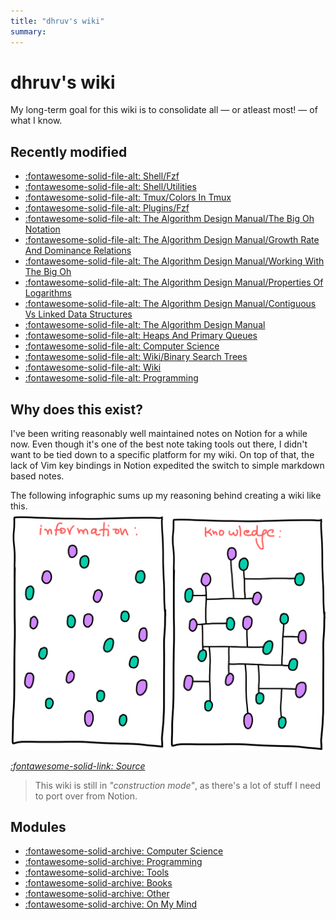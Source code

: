 ```yaml
---
title: "dhruv's wiki"
summary:
---
```


dhruv's wiki
===

My long-term goal for this wiki is to consolidate all — or atleast most! — of what I know.

Recently modified
---

<!--
RECENTLYMODIFIEDBEGIN
-->

- [:fontawesome-solid-file-alt: Shell/Fzf](tools/programming/shell/01-fzf.md)
- [:fontawesome-solid-file-alt: Shell/Utilities](tools/programming/shell/utilities.md)
- [:fontawesome-solid-file-alt: Tmux/Colors In Tmux](tools/programming/tmux/02-colors-in-tmux.md)
- [:fontawesome-solid-file-alt: Plugins/Fzf](tools/programming/vim/plugins/fzf.md)
- [:fontawesome-solid-file-alt: The Algorithm Design Manual/The Big Oh Notation](computer-science/books/the-algorithm-design-manual/22-the-big-oh-notation.md)
- [:fontawesome-solid-file-alt: The Algorithm Design Manual/Growth Rate And Dominance Relations](computer-science/books/the-algorithm-design-manual/23-growth-rate-and-dominance-relations.md)
- [:fontawesome-solid-file-alt: The Algorithm Design Manual/Working With The Big Oh](computer-science/books/the-algorithm-design-manual/24-working-with-the-big-oh.md)
- [:fontawesome-solid-file-alt: The Algorithm Design Manual/Properties Of Logarithms](computer-science/books/the-algorithm-design-manual/27-properties-of-logarithms.md)
- [:fontawesome-solid-file-alt: The Algorithm Design Manual/Contiguous Vs Linked Data Structures](computer-science/books/the-algorithm-design-manual/31-contiguous-vs-linked-data-structures.md)
- [:fontawesome-solid-file-alt: The Algorithm Design Manual](computer-science/books/the-algorithm-design-manual/index.md)
- [:fontawesome-solid-file-alt: Heaps And Primary Queues](computer-science/courses/cs61b-data-structures/heaps-and-primary-queues/index.md)
- [:fontawesome-solid-file-alt: Computer Science](computer-science/index.md)
- [:fontawesome-solid-file-alt: Wiki/Binary Search Trees](computer-science/wiki/01-binary-search-trees.md)
- [:fontawesome-solid-file-alt: Wiki](computer-science/wiki/index.md)
- [:fontawesome-solid-file-alt: Programming](programming/index.md)

<!--
RECENTLYMODIFIEDEND
-->


Why does this exist?
---

I've been writing reasonably well maintained notes on Notion for a while now. Even though it's one of the best note taking tools out there, I didn't want to be tied down to a specific platform for my wiki. On top of that, the lack of Vim key bindings in Notion expedited the switch to simple markdown based notes.

The following infographic sums up my reasoning behind creating a wiki like this.
<img src="assets/images/information-vs-knowledge.png" alt="information-vs-knowledge" class="responsive">

*[:fontawesome-solid-link: Source](https://www.gapingvoid.com/blog/2014/01/22/information-vs-knowledge/)*

> This wiki is still in *"construction mode"*, as there's a lot of stuff I need to port over from Notion.

Modules
---

- [:fontawesome-solid-archive: Computer Science](./computer-science/index.md)
- [:fontawesome-solid-archive: Programming](./programming/index.md)
- [:fontawesome-solid-archive: Tools](./tools/index.md)
- [:fontawesome-solid-archive: Books](books/index.md)
- [:fontawesome-solid-archive: Other](other/index.md)
- [:fontawesome-solid-archive: On My Mind](on-my-mind/index.md)
